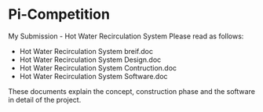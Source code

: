 # Pi-Competition
My Submission - Hot Water Recirculation System
Please read as follows:
  - Hot Water Recirculation System breif.doc
  - Hot Water Recirculation System Design.doc
  - Hot Water Recirculation System Contruction.doc
  - Hot Water Recirculation System Software.doc
  
These documents explain the concept, construction phase and the software in detail of the project.

